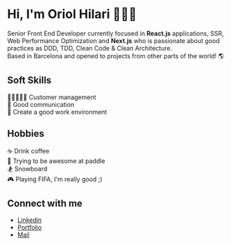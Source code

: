 

# Hi, I'm Oriol Hilari 🙋🏼‍♂️

Senior Front End Developer currently focused in **React.js** applications, SSR, Web Performance Optimization and **Next.js** who is passionate about good practices as DDD, TDD, Clean Code & Clean Architecture.<br>Based in Barcelona and opened to projects from other parts of the world! 🌎

## Soft Skills

🧑🏻‍🤝‍🧑🏽 Customer management<br>💬 Good communication<br>🤗 Create a good work environment

## Hobbies

☕ Drink coffee <br>🎾 Trying to be awesome at paddle <br>🏂 Snowboard <br>🎮 Playing FIFA, I'm really good ;) 

## Connect with me 

- <a target="_blank" href="https://www.linkedin.com/in/oriol-hilari/">Linkedin</a><br>
- <a target="_blank" href="https://ohilari.dev">Portfolio</a><br>
- <a href="mailto:hello@ohilari.dev">Mail</a>



